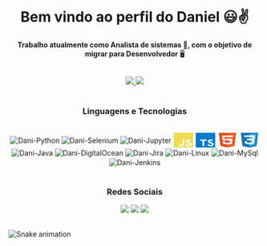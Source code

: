 <h1 align="center" ><b>Bem vindo ao perfil do Daniel</b> 😃✌️</h1>


<p align="center"><b>Trabalho atualmente como Analista de sistemas 🧐, com o objetivo de migrar para Desenvolvedor</b> 🖥️</p>


</br>


<div align="center">
        <a href="https://github.com/Daniel-Silva97">
        <img height="180em" src="https://github-readme-stats.vercel.app/api?username=Daniel-Silva97&show_icons=true&theme=react&include_all_commits=true&count_private=true"/>
        <img height="180em" src="https://github-readme-stats.vercel.app/api/top-langs/?username=Daniel-Silva97&layout=compact&langs_count=7&theme=react"></a>
</div>


</br>


<h3 align="center"><b>Linguagens e Tecnologias</b></h3>

<div style="display: inline_block" align="center"><br>
        <img align="center" title="Python" alt="Dani-Python" height="30" width="40" src="https://user-images.githubusercontent.com/83096774/160290317-84bf5f44-09ab-4ade-a62b-98cfd921c57c.svg">
        <img align="center" title="Selenium" alt="Dani-Selenium" height="30" width="40" src="https://user-images.githubusercontent.com/83096774/160290148-870ab7ea-be71-4ab4-8c81-797d7d0b31e8.svg">
        <img align="center" title="Jupyter" alt="Dani-Jupyter" height="30" width="40" src="https://user-images.githubusercontent.com/83096774/160288042-63fef620-419a-49a9-8358-1a5f5f0e1289.svg">
        <img align="center" title="JavaScript" alt="Dani-Js" height="30" width="40" src="https://raw.githubusercontent.com/devicons/devicon/master/icons/javascript/javascript-plain.svg">
        <img align="center" title="TypeScript" alt=Dani-TypeScript" height="30" width="40" src="https://raw.githubusercontent.com/devicons/devicon/master/icons/typescript/typescript-plain.svg">
        <img align="center" title="HTML" alt="Dani-HTML" height="30" width="40" src="https://raw.githubusercontent.com/devicons/devicon/master/icons/html5/html5-original.svg">
        <img align="center" title="CSS" alt="Dani-CSS" height="30" width="40" src="https://raw.githubusercontent.com/devicons/devicon/master/icons/css3/css3-original.svg">
        <img align="center" title="Java" alt="Dani-Java" height="30" width="40" src="https://user-images.githubusercontent.com/83096774/160287932-05167deb-93cc-42dc-9515-3373c6f21358.svg">
        <img align="center" title="Digital Ocean" alt="Dani-DigitalOcean" height="30" width="40" src="https://user-images.githubusercontent.com/83096774/160290582-00fc6fac-be6c-4220-97df-480cf7c698d0.svg">
        <img align="center" title="Jira" alt="Dani-Jira" height="30" width="40" src="https://user-images.githubusercontent.com/83096774/160290624-aef51350-f4c0-428a-a026-b0683526afcb.svg">
        <img align="center" title="Linux" alt="Dani-Linux" height="30" width="40" src="https://user-images.githubusercontent.com/83096774/160290053-b5240661-36f8-47ba-84c1-95956d91124d.svg">
        <img align="center" title="MySQL" alt="Dani-MySql" height="30" width="40" src="https://user-images.githubusercontent.com/83096774/160290652-647b4424-e4a8-404a-bde3-d945edb6a79c.svg">
        <img align="center" title="Jenkins" alt="Dani-Jenkins" height="30" width="40" src="https://user-images.githubusercontent.com/83096774/160290804-5d2bc719-b085-4208-a369-94b5a4d18ae1.svg">             
</div>


</br>


<h3 align="center"><b>Redes Sociais</b></h3>
<div align="center"> 
        <a href = "mailto:danielsp699@gmail.com"><img src="https://img.shields.io/badge/Gmail-D14836?style=for-the-badge&logo=gmail&logoColor=white" target="_blank"></a>
        <a href="https://www.linkedin.com/in/danielspedro/" {target="_blank"}><img src="https://img.shields.io/badge/-LinkedIn-%230077B5?style=for-the-badge&logo=linkedin&logoColor=white"></a> 
        <a href="https://github.com/Daniel-Silva97" target="_blank"><img src="https://img.shields.io/badge/GitHub-100000?style=for-the-badge&logo=github&logoColor=white"></a> 
</div>


</br>

![Snake animation](https://github.com/Daniel-Silva97/Daniel-Silva97/blob/output/github-contribution-grid-snake.svg)




